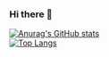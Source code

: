### Hi there 👋

[![Anurag's GitHub stats](https://github-readme-stats.vercel.app/api?username=RodrigoMSR&theme=dracula)](https://github.com/anuraghazra/github-readme-stats)
<br>
[![Top Langs](https://github-readme-stats.vercel.app/api/top-langs/?username=RodrigoMSR&layout=compact&theme=dracula)](https://github.com/anuraghazra/github-readme-stats)
